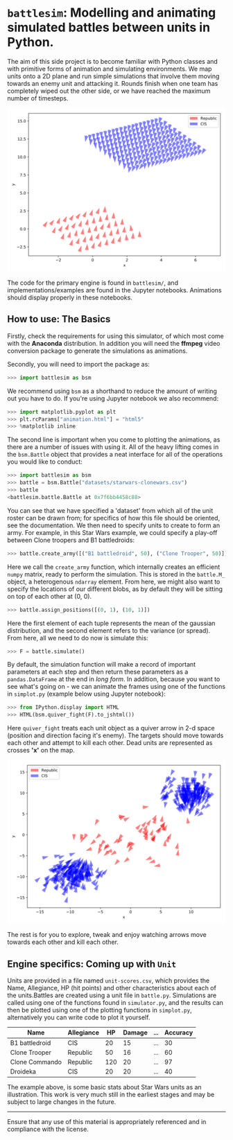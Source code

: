 # `battlesim`: Modelling and animating simulated battles between units in Python.

The aim of this side project is to become familiar with Python classes and with primitive forms of animation and simulating environments. We map units onto a 2D plane and run simple simulations that involve them moving towards an enemy unit and attacking it. Rounds finish when one team has completely wiped out the other side, or we have reached the maximum number of timesteps.

![Image not found](images/quiver1.svg)

The code for the primary engine is found in `battlesim/`, and implementations/examples are found in the Jupyter notebooks. Animations should display properly in these notebooks.

## How to use: The Basics

Firstly, check the requirements for using this simulator, of which most come with the **Anaconda** distribution. In addition you will need the **ffmpeg** video conversion package to generate the simulations as animations.

Secondly, you will need to import the package as:

```python
>>> import battlesim as bsm
```

We recommend using `bsm` as a shorthand to reduce the amount of writing out you have to do. If you're using Jupyter notebook we also recommend:

```python
>>> import matplotlib.pyplot as plt
>>> plt.rcParams["animation.html"] = "html5"
>>> %matplotlib inline
```

The second line is important when you come to plotting the animations, as there are a number of issues with using it. All of the heavy lifting comes in the `bsm.Battle` object that provides a neat interface for all of the operations you would like to conduct:

```python
>>> import battlesim as bsm
>>> battle = bsm.Battle("datasets/starwars-clonewars.csv")
>>> battle
<battlesim.battle.Battle at 0x7f6bb4458c88>
```

You can see that we have specified a 'dataset' from which all of the unit roster can be drawn from; for specifics of how this file should
be oriented, see the documentation. We then need to specify units to create to form an army. For example, in this Star Wars example, we could specify a play-off between Clone troopers and B1 battledroids:

```python
>>> battle.create_army([("B1 battledroid", 50), ("Clone Trooper", 50)])
```

Here we call the `create_army` function, which internally creates an efficient `numpy` matrix, ready to perform the simulation. This is stored in the `battle.M_` object, a heterogenous `ndarray` element. From here, we might also want to specify the locations of our different blobs, as by default they will be sitting on top of each other at (0, 0).

```python
>>> battle.assign_positions([(0, 1), (10, 1)])
```

Here the first element of each tuple represents the mean of the gaussian distribution, and the second element refers to the variance (or spread). From here, all we need to do now is simulate this:

```python
>>> F = battle.simulate()
```

By default, the simulation function will make a record of important parameters at each step and then return these parameters as a `pandas.DataFrame` at the end in *long form*. In addition, because you want to see what's going on - we can animate the frames using one of the functions in `simplot.py` (example below using Jupyter notebook):

```python
>>> from IPython.display import HTML
>>> HTML(bsm.quiver_fight(F).to_jshtml())
```

Here `quiver_fight` treats each unit object as a quiver arrow in 2-d space (position and direction facing it's enemy). The targets should move towards each other and attempt to kill each other. Dead units are represented as crosses **'x'** on the map. 

![Image not found](images/quiver2.svg)

The rest is for you to explore, tweak and enjoy watching arrows move towards each other and kill each other.

## Engine specifics: Coming up with `Unit`

Units are provided in a file named `unit-scores.csv`, which provides the Name, Allegiance, HP (hit points) and other characteristics about each of the units.Battles are created using a unit file in `battle.py`. Simulations are called using one of the functions found in `simulator.py`, and the results can then be plotted using one of the plotting functions in `simplot.py`, alternatively you can write code to plot it yourself.

| Name | Allegiance | HP | Damage | ... | Accuracy |
| ------------- | ---------- | ---- | ---- | --- | ---- |
| B1 battledroid | CIS | 20 | 15 | ... | 30 |
| Clone Trooper | Republic | 50 | 16 | ... | 60 |
| Clone Commando | Republic | 120 | 20 | ... | 97 |
| Droideka | CIS | 20 | 20 | ... | 40 |

The example above, is some basic stats about Star Wars units as an illustration. This work is very much still in the earliest stages and may be subject to large changes in the future.

***

Ensure that any use of this material is appropriately referenced and in compliance with the license.